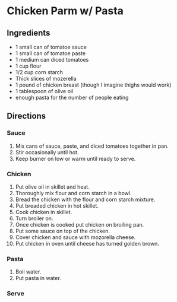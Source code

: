 # Chicken Parm w/ Pasta
## Ingredients
* 1 small can of tomatoe sauce
* 1 small can of tomatoe paste
* 1 medium can diced tomatoes
* 1 cup flour
* 1/2 cup corn starch
* Thick slices of mozerella
* 1 pound of chicken breast (though I imagine thighs would work)
* 1 tablespoon of olive oil
* enough pasta for the number of people eating

## Directions
### Sauce
1. Mix cans of sauce, paste, and diced tomatoes together in pan.
2. Stir occasionally until hot.
3. Keep burner on low or warm until ready to serve.

### Chicken
1. Put olive oil in skillet and heat.
2. Thoroughly mix flour and corn starch in a bowl.
3. Bread the chicken with the flour and corn starch mixture.
4. Put breaded chicken in hot skillet.
5. Cook chicken in skillet.
6. Turn broiler on.
7. Once chicken is cooked put chicken on broiling pan.
8. Put some sauce on top of the chicken.
9. Cover chicken and sauce with mozorella cheese.
10. Put chicken in oven until cheese has turned golden brown.

### Pasta
1. Boil water.
2. Put pasta in water.

### Serve
